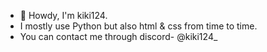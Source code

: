 - 👋 Howdy, I'm kiki124.
- I mostly use Python but also html & css from time to time.
- You can contact me through discord- @kiki124_
